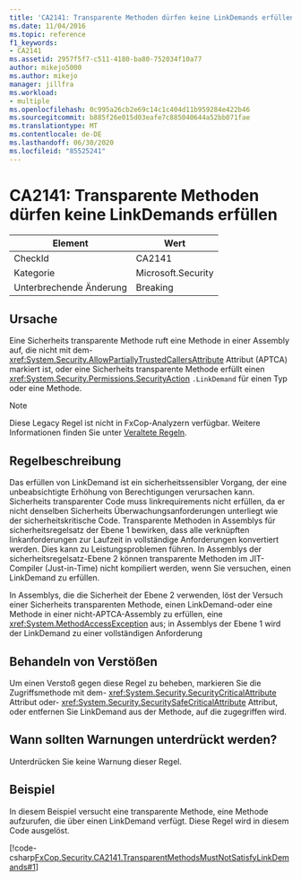 ```yaml
---
title: 'CA2141: Transparente Methoden dürfen keine LinkDemands erfüllen'
ms.date: 11/04/2016
ms.topic: reference
f1_keywords:
- CA2141
ms.assetid: 2957f5f7-c511-4180-ba80-752034f10a77
author: mikejo5000
ms.author: mikejo
manager: jillfra
ms.workload:
- multiple
ms.openlocfilehash: 0c995a26cb2e69c14c1c404d11b959284e422b46
ms.sourcegitcommit: b885f26e015d03eafe7c885040644a52bb071fae
ms.translationtype: MT
ms.contentlocale: de-DE
ms.lasthandoff: 06/30/2020
ms.locfileid: "85525241"
---
```

# <a name="ca2141transparent-methods-must-not-satisfy-linkdemands"></a>CA2141: Transparente Methoden dürfen keine LinkDemands erfüllen

|Element|Wert|
|-|-|
|CheckId|CA2141|
|Kategorie|Microsoft.Security|
|Unterbrechende Änderung|Breaking|

## <a name="cause"></a>Ursache
Eine Sicherheits transparente Methode ruft eine Methode in einer Assembly auf, die nicht mit dem- <xref:System.Security.AllowPartiallyTrustedCallersAttribute> Attribut (APTCA) markiert ist, oder eine Sicherheits transparente Methode erfüllt einen <xref:System.Security.Permissions.SecurityAction> `.LinkDemand` für einen Typ oder eine Methode.

> [!NOTE]
> Diese Legacy Regel ist nicht in FxCop-Analyzern verfügbar. Weitere Informationen finden Sie unter [Veraltete Regeln](fxcop-rule-port-status.md#deprecated-rules).

## <a name="rule-description"></a>Regelbeschreibung
Das erfüllen von LinkDemand ist ein sicherheitssensibler Vorgang, der eine unbeabsichtigte Erhöhung von Berechtigungen verursachen kann. Sicherheits transparenter Code muss linkrequirements nicht erfüllen, da er nicht denselben Sicherheits Überwachungsanforderungen unterliegt wie der sicherheitskritische Code. Transparente Methoden in Assemblys für sicherheitsregelsatz der Ebene 1 bewirken, dass alle verknüpften linkanforderungen zur Laufzeit in vollständige Anforderungen konvertiert werden. Dies kann zu Leistungsproblemen führen. In Assemblys der sicherheitsregelsatz-Ebene 2 können transparente Methoden im JIT-Compiler (Just-in-Time) nicht kompiliert werden, wenn Sie versuchen, einen LinkDemand zu erfüllen.

In Assemblys, die die Sicherheit der Ebene 2 verwenden, löst der Versuch einer Sicherheits transparenten Methode, einen LinkDemand-oder eine Methode in einer nicht-APTCA-Assembly zu erfüllen, eine <xref:System.MethodAccessException> aus; in Assemblys der Ebene 1 wird der LinkDemand zu einer vollständigen Anforderung

## <a name="how-to-fix-violations"></a>Behandeln von Verstößen
Um einen Verstoß gegen diese Regel zu beheben, markieren Sie die Zugriffsmethode mit dem- <xref:System.Security.SecurityCriticalAttribute> Attribut oder- <xref:System.Security.SecuritySafeCriticalAttribute> Attribut, oder entfernen Sie LinkDemand aus der Methode, auf die zugegriffen wird.

## <a name="when-to-suppress-warnings"></a>Wann sollten Warnungen unterdrückt werden?
Unterdrücken Sie keine Warnung dieser Regel.

## <a name="example"></a>Beispiel
In diesem Beispiel versucht eine transparente Methode, eine Methode aufzurufen, die über einen LinkDemand verfügt. Diese Regel wird in diesem Code ausgelöst.

[!code-csharp[FxCop.Security.CA2141.TransparentMethodsMustNotSatisfyLinkDemands#1](../code-quality/codesnippet/CSharp/ca2141-transparent-methods-must-not-satisfy-linkdemands_1.cs)]
